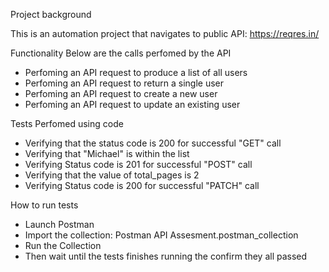 Project background

This is an automation project that navigates to public API: https://reqres.in/ 

Functionality
Below are the calls perfomed by the API
- Perfoming an API request to produce a list of all users
- Perfoming an API request to return a single user
- Perfoming an API request to create a new user
- Perfoming an API request to update an existing user

Tests Perfomed using code
- Verifying that the status code is 200 for successful "GET" call
- Verifying that "Michael" is within the list
- Verifying Status code is 201 for successful "POST" call
- Verifying that the value of total_pages is 2
- Verifying Status code is 200 for successful "PATCH" call

How to run tests
- Launch Postman 
- Import the collection: Postman API Assesment.postman_collection
- Run the Collection
- Then wait until the tests finishes running the confirm they all passed
